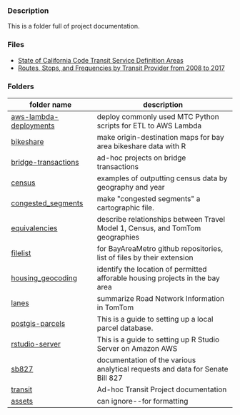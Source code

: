### Description

This is a folder full of project documentation. 

### Files
- [State of California Code Transit Service Definition Areas](legislative_transit_data.md) 
- [Routes, Stops, and Frequencies by Transit Provider from 2008 to 2017](historical_transit_data.md) 

### Folders

folder name|description|
------|-----|
[aws-lambda-deployments](https://github.com/BayAreaMetro/Data-And-Visualization-Projects/tree/master/aws)|deploy commonly used MTC Python scripts for ETL to AWS Lambda
[bikeshare](https://github.com/BayAreaMetro/Data-And-Visualization-Projects/tree/master/bikeshare)|make origin-destination maps for bay area bikeshare data with R
[bridge-transactions](https://github.com/BayAreaMetro/Data-And-Visualization-Projects/tree/master/bridge-transactions)|ad-hoc projects on bridge transactions
[census](https://github.com/BayAreaMetro/Data-And-Visualization-Projects/tree/master/census)|examples of outputting census data by geography and year
[congested_segments](https://github.com/BayAreaMetro/Data-And-Visualization-Projects/tree/master/congested_segments)|make "congested segments" a cartographic file. 
[equivalencies](https://github.com/BayAreaMetro/Data-And-Visualization-Projects/tree/master/equivalencies)|describe relationships between Travel Model 1, Census, and TomTom geographies
[filelist](https://github.com/BayAreaMetro/Data-And-Visualization-Projects/tree/master/filelist)|for BayAreaMetro github repositories, list of files by their extension 
[housing_geocoding](https://github.com/BayAreaMetro/Data-And-Visualization-Projects/tree/master/housing_geocoding)|identify the location of permitted afforable housing projects in the bay area
[lanes](https://github.com/BayAreaMetro/Data-And-Visualization-Projects/tree/master/lanes)|summarize Road Network Information in TomTom
[postgis-parcels](https://github.com/BayAreaMetro/Data-And-Visualization-Projects/tree/master/postgis-parcels)|This is a guide to setting up a local parcel database.
[rstudio-server](https://github.com/BayAreaMetro/Data-And-Visualization-Projects/tree/master/rstudio-server)|This is a guide to setting up R Studio Server on Amazon AWS
[sb827](https://github.com/BayAreaMetro/Data-And-Visualization-Projects/tree/master/sb827)|documentation of the various analytical requests and data for Senate Bill 827
[transit](https://github.com/BayAreaMetro/Data-And-Visualization-Projects/tree/master/transit)|Ad-hoc Transit Project documentation
[assets](https://github.com/BayAreaMetro/Data-And-Visualization-Projects/tree/master/assets)|can ignore--for formatting


